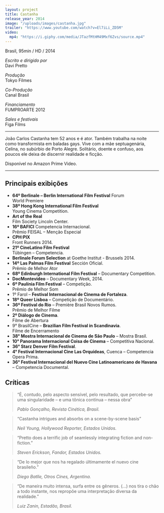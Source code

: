 ```yaml
---
layout: project
title: Castanha
release_year: 2014
image: "/uploads/images/castanha.jpg"
trailer: "https://www.youtube.com/watch?v=El7iLi_ZD5M"
video:
  mp4: "https://i.giphy.com/media/JTazfMtHM49Mxf6Zvs/source.mp4"
---
```


Brasil, 95min / HD / 2014

_Escrito e dirigido por_  
Davi Pretto

_Produção_  
Tokyo Filmes

_Co-Produção_  
Canal Brasil

_Financiamento_  
FUMPROARTE 2012

_Sales e festivais_  
Figa Films

***

João Carlos Castanha tem 52 anos e é ator. Também trabalha na noite como transformista em baladas gays. Vive com a mãe septuagenária, Celina, no subúrbio de Porto Alegre. Solitário, doente e confuso, aos poucos ele deixa de discernir realidade e ficção.

Disponível no Amazon Prime Video.

***

## Principais exibições

- **64º Berlinale – Berlin International Film Festival** Forum  
  World Premiere
- **38º Hong Kong International Film Festival**  
  Young Cinema Competition. 
- **Art of the Real**  
  Film Society Lincoln Center.
- **16º BAFICI** Competencia Internacional.  
  Prêmio FEISAL – Menção Especial
- **CPH:PIX**  
  Front Runners 2014.
- **21º CineLatino Film Festival**  
  Tübingen – Competencia.
- **Berlinale Forum Selection** at Goethe Institut - Brussels 2014. 
- **14º Las Palmas Film Festival** Sección Oficial.  
  Prêmio de Melhor Ator
- __68º Edinburgh International Film Festival__ – Documentary Competition.
- __DocMontevideo__ – Documentary Week, 2014.
- __6º Paulínia Film Festival__ – Competição.  
  Prêmio de Melhor Som
- 1º Farol – __Festival Internacional de Cinema de Fortaleza__.
- __18º Queer Lisboa__ – Competição de Documentário.  
- __36º Festival do Rio__ – Première Brasil Novos Rumos.  
  Prêmio de Melhor Filme
- __2º Diálogo de Cinema__.  
  Filme de Abertura
- 9° BrasilCine – __Brazilian Film Festival in Scandinavia__.  
  Filme de Encerramento
- __38° Mostra Internacional de Cinema de São Paulo__ – Mostra Brasil.
- __10° Panorama Internacional Coisa de Cinema__ – Competitiva Nacional.
- __36° Starz Denver Film Festival__.
- __4° Festival Internacional Cine Las Orquídeas__, Cuenca – Competencia Opera Prima.
- __36° Festival Internacional del Nuevo Cine Latinoamericano de Havana__ – Competencia Documental.

## Críticas

> “É, contudo, pelo aspecto sensível, pelo resultado, que percebe-se uma singularidade – e uma tônica contínua – nessa obra”
>
> _Pablo Gonçalho, Revista Cinética, Brasil._

> “Castanha intrigues and absorbs on a scene-by-scene basis”
>
> _Neil Young, Hollywood Reporter, Estados Unidos._

> “Pretto does a terrific job of seamlessly integrating fiction and non-fiction.” 
> 
> _Steven Erickson, Fandor, Estados Unidos._

> “De lo mejor que nos ha regalado últimamente el nuevo cine brasileño.”
>
> _Diego Batlle, Otros Cines, Argentina._

> “De maneira muito intensa, surfa entre os gêneros. (…) nos tira o chão a todo instante, nos repropõe uma interpretação diversa da realidade.”
>
> _Luiz Zanin, Estadão, Brasil._
